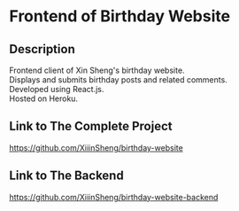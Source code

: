 # Frontend of Birthday Website

## Description
Frontend client of Xin Sheng's birthday website.   
Displays and submits birthday posts and related comments.  
Developed using React.js.  
Hosted on Heroku. 

## Link to The Complete Project
https://github.com/XiiinSheng/birthday-website

## Link to The Backend
https://github.com/XiiinSheng/birthday-website-backend
